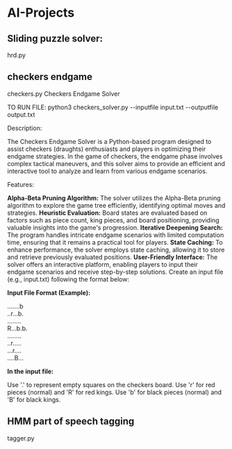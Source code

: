 # AI-Projects
## Sliding puzzle solver: 
hrd.py
## checkers endgame
checkers.py
Checkers Endgame Solver

TO RUN FILE: python3 checkers_solver.py --inputfile input.txt --outputfile output.txt

Description:

The Checkers Endgame Solver is a Python-based program designed to assist checkers (draughts) enthusiasts and players in optimizing their endgame strategies. In the game of checkers, the endgame phase involves complex tactical maneuvers, and this solver aims to provide an efficient and interactive tool to analyze and learn from various endgame scenarios.

Features:

**Alpha-Beta Pruning Algorithm:** The solver utilizes the Alpha-Beta pruning algorithm to explore the game tree efficiently, identifying optimal moves and strategies.
**Heuristic Evaluation:** Board states are evaluated based on factors such as piece count, king pieces, and board positioning, providing valuable insights into the game's progression.
**Iterative Deepening Search:** The program handles intricate endgame scenarios with limited computation time, ensuring that it remains a practical tool for players.
**State Caching:** To enhance performance, the solver employs state caching, allowing it to store and retrieve previously evaluated positions.
**User-Friendly Interface:** The solver offers an interactive platform, enabling players to input their endgame scenarios and receive step-by-step solutions.
Create an input file (e.g., input.txt) following the format below:

**Input File Format (Example):**

.......b <br>
..r...b. <br>
........ <br>
R...b.b. <br>
........ <br>
..r..... <br>
...r.... <br>
....B... <br>

**In the input file:**

Use '.' to represent empty squares on the checkers board.
Use 'r' for red pieces (normal) and 'R' for red kings.
Use 'b' for black pieces (normal) and 'B' for black kings.


## HMM part of speech tagging
tagger.py

